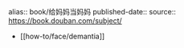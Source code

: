 alias:: book/给妈妈当妈妈
published-date:: 
source:: https://book.douban.com/subject/

- [[how-to/face/demantia]]